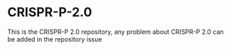 # CRISPR-P-2.0
This is the CRISPR-P 2.0 repository, any problem about CRISPR-P 2.0 can be added in the repository issue

